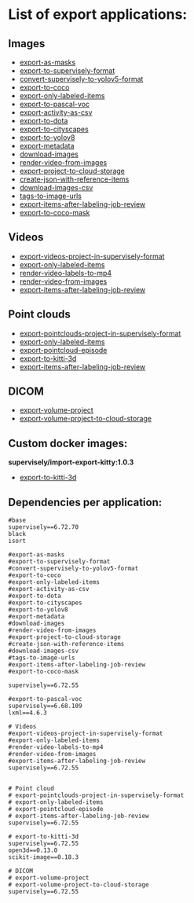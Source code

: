 # List of export applications:

## Images

- [export-as-masks](https://github.com/supervisely-ecosystem/export-as-masks)
- [export-to-supervisely-format](https://github.com/supervisely-ecosystem/export-to-supervisely-format)
- [convert-supervisely-to-yolov5-format](https://github.com/supervisely-ecosystem/convert-supervisely-to-yolov5-format)
- [export-to-coco](https://github.com/supervisely-ecosystem/export-to-coco)
- [export-only-labeled-items](https://github.com/supervisely-ecosystem/export-only-labeled-items)
- [export-to-pascal-voc](https://github.com/supervisely-ecosystem/export-to-pascal-voc)
- [export-activity-as-csv](https://github.com/supervisely-ecosystem/export-activity-as-csv)
- [export-to-dota](https://github.com/supervisely-ecosystem/export-to-dota)
- [export-to-cityscapes](https://github.com/supervisely-ecosystem/export-to-cityscapes)
- [export-to-yolov8](https://github.com/supervisely-ecosystem/export-to-yolov8)
- [export-metadata](https://github.com/supervisely-ecosystem/export-metadata)
- [download-images](https://github.com/supervisely-ecosystem/download-images)
- [render-video-from-images](https://github.com/supervisely-ecosystem/render-video-from-images)
- [export-project-to-cloud-storage](https://github.com/supervisely-ecosystem/export-project-to-cloud-storage)
- [create-json-with-reference-items](https://github.com/supervisely-ecosystem/create-json-with-reference-items)
- [download-images-csv](https://github.com/supervisely-ecosystem/download-images-csv)
- [tags-to-image-urls](https://github.com/supervisely-ecosystem/tags-to-image-urls)
- [export-items-after-labeling-job-review](https://github.com/supervisely-ecosystem/export-items-after-labeling-job-review)
- [export-to-coco-mask](https://github.com/supervisely-ecosystem/export-to-coco-mask)

## Videos

- [export-videos-project-in-supervisely-format](https://github.com/supervisely-ecosystem/export-videos-project-in-supervisely-format)
- [export-only-labeled-items](https://github.com/supervisely-ecosystem/export-only-labeled-items)
- [render-video-labels-to-mp4](https://github.com/supervisely-ecosystem/render-video-labels-to-mp4)
- [render-video-from-images](https://github.com/supervisely-ecosystem/render-video-from-images)
- [export-items-after-labeling-job-review](https://github.com/supervisely-ecosystem/export-items-after-labeling-job-review)

## Point clouds

- [export-pointclouds-project-in-supervisely-format](https://github.com/supervisely-ecosystem/export-pointclouds-project-in-supervisely-format)
- [export-only-labeled-items](https://github.com/supervisely-ecosystem/export-only-labeled-items)
- [export-pointcloud-episode](https://github.com/supervisely-ecosystem/export-pointcloud-episode)
- [export-to-kitti-3d](https://github.com/supervisely-ecosystem/export-to-kitti-3d)
- [export-items-after-labeling-job-review](https://github.com/supervisely-ecosystem/export-items-after-labeling-job-review)

## DICOM
- [export-volume-project](https://github.com/supervisely-ecosystem/export-volume-project)
- [export-volume-project-to-cloud-storage](https://github.com/supervisely-ecosystem/export-volume-project-to-cloud-storage)

## Custom docker images:

**supervisely/import-export-kitty:1.0.3**

- [export-to-kitti-3d](https://github.com/supervisely-ecosystem/export-to-kitti-3d)

## Dependencies per application:

```text
#base
supervisely==6.72.70
black
isort

#export-as-masks
#export-to-supervisely-format
#convert-supervisely-to-yolov5-format
#export-to-coco
#export-only-labeled-items
#export-activity-as-csv
#export-to-dota
#export-to-cityscapes
#export-to-yolov8
#export-metadata
#download-images
#render-video-from-images
#export-project-to-cloud-storage
#create-json-with-reference-items
#download-images-csv
#tags-to-image-urls
#export-items-after-labeling-job-review
#export-to-coco-mask

supervisely==6.72.55

#export-to-pascal-voc
supervisely==6.68.109
lxml==4.6.3

# Videos
#export-videos-project-in-supervisely-format
#export-only-labeled-items
#render-video-labels-to-mp4
#render-video-from-images
#export-items-after-labeling-job-review
supervisely==6.72.55


# Point cloud
# export-pointclouds-project-in-supervisely-format
# export-only-labeled-items
# export-pointcloud-episode
# export-items-after-labeling-job-review
supervisely==6.72.55

# export-to-kitti-3d
supervisely==6.72.55
open3d==0.13.0
scikit-image==0.18.3

# DICOM
# export-volume-project
# export-volume-project-to-cloud-storage
supervisely==6.72.55
```